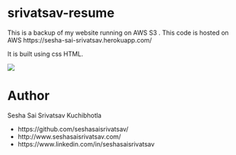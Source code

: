 # srivatsav-resume
<p>
  This is a backup of my website running on AWS S3 . This code is hosted on AWS https://sesha-sai-srivatsav.herokuapp.com/
</p>


<p>
It is built using css HTML.
</p>
  
  
<img src="https://static1.squarespace.com/static/5551ffc1e4b006bc9d6ed809/5552540de4b0e19eaeaf8c1c/555256f2e4b07366a2441107/1431459570676/html5-css3-class-brooklyn.jpg?format=500w">

<h1>Author</h1>
<p>Sesha Sai Srivatsav Kuchibhotla</p>
<ul>
  <li>https://github.com/seshasaisrivatsav/</li>
  <li>http://www.seshasaisrivatsav.com/</li>
  <li>https://www.linkedin.com/in/seshasaisrivatsav</li>
</ul>
